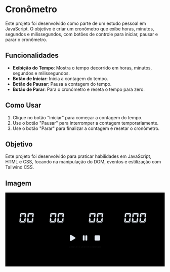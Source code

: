 # Cronômetro

Este projeto foi desenvolvido como parte de um estudo pessoal em JavaScript. O objetivo é criar um cronômetro que exibe horas, minutos, segundos e milissegundos, com botões de controle para iniciar, pausar e parar o cronômetro.

## Funcionalidades

- **Exibição do Tempo**: Mostra o tempo decorrido em horas, minutos, segundos e milissegundos.
- **Botão de Iniciar**: Inicia a contagem do tempo.
- **Botão de Pausar**: Pausa a contagem do tempo.
- **Botão de Parar**: Para o cronômetro e reseta o tempo para zero.

## Como Usar

1. Clique no botão "Iniciar" para começar a contagem do tempo.
2. Use o botão "Pausar" para interromper a contagem temporariamente.
3. Use o botão "Parar" para finalizar a contagem e resetar o cronômetro.

## Objetivo

Este projeto foi desenvolvido para praticar habilidades em JavaScript, HTML e CSS, focando na manipulação do DOM, eventos e estilização com Tailwind CSS.

## Imagem

![Imagem do Projeto](https://raw.githubusercontent.com/EvertonCordeiro1994/cronometrosimples/main/visualiza%C3%A7%C3%A3o%20pc.png)


